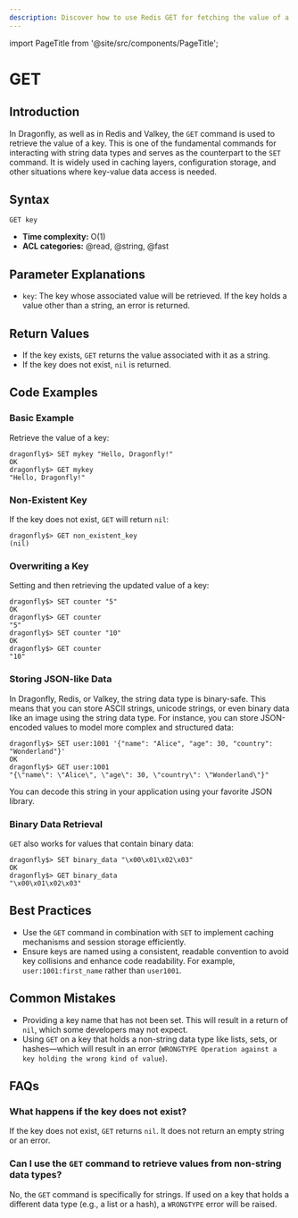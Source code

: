```yaml
---
description: Discover how to use Redis GET for fetching the value of a defined key.
---
```


import PageTitle from '@site/src/components/PageTitle';

# GET

<PageTitle title="Redis GET Command (Documentation) | Dragonfly" />

## Introduction

In Dragonfly, as well as in Redis and Valkey, the `GET` command is used to retrieve the value of a key.
This is one of the fundamental commands for interacting with string data types and serves as the counterpart to the `SET` command.
It is widely used in caching layers, configuration storage, and other situations where key-value data access is needed.

## Syntax

```shell
GET key
```

- **Time complexity:** O(1)
- **ACL categories:** @read, @string, @fast

## Parameter Explanations

- `key`: The key whose associated value will be retrieved. If the key holds a value other than a string, an error is returned.

## Return Values

- If the key exists, `GET` returns the value associated with it as a string.
- If the key does not exist, `nil` is returned.

## Code Examples

### Basic Example

Retrieve the value of a key:

```shell
dragonfly$> SET mykey "Hello, Dragonfly!"
OK
dragonfly$> GET mykey
"Hello, Dragonfly!"
```

### Non-Existent Key

If the key does not exist, `GET` will return `nil`:

```shell
dragonfly$> GET non_existent_key
(nil)
```

### Overwriting a Key

Setting and then retrieving the updated value of a key:

```shell
dragonfly$> SET counter "5"
OK
dragonfly$> GET counter
"5"
dragonfly$> SET counter "10"
OK
dragonfly$> GET counter
"10"
```

### Storing JSON-like Data

In Dragonfly, Redis, or Valkey, the string data type is binary-safe.
This means that you can store ASCII strings, unicode strings, or even binary data like an image using the string data type.
For instance, you can store JSON-encoded values to model more complex and structured data:

```shell
dragonfly$> SET user:1001 '{"name": "Alice", "age": 30, "country": "Wonderland"}'
OK
dragonfly$> GET user:1001
"{\"name\": \"Alice\", \"age\": 30, \"country\": \"Wonderland\"}"
```

You can decode this string in your application using your favorite JSON library.

### Binary Data Retrieval

`GET` also works for values that contain binary data:

```shell
dragonfly$> SET binary_data "\x00\x01\x02\x03"
OK
dragonfly$> GET binary_data
"\x00\x01\x02\x03"
```

## Best Practices

- Use the `GET` command in combination with `SET` to implement caching mechanisms and session storage efficiently.
- Ensure keys are named using a consistent, readable convention to avoid key collisions and enhance code readability. For example, `user:1001:first_name` rather than `user1001`.

## Common Mistakes

- Providing a key name that has not been set. This will result in a return of `nil`, which some developers may not expect.
- Using `GET` on a key that holds a non-string data type like lists, sets, or hashes—which will result in an error (`WRONGTYPE Operation against a key holding the wrong kind of value`).

## FAQs

### What happens if the key does not exist?

If the key does not exist, `GET` returns `nil`. It does not return an empty string or an error.

### Can I use the `GET` command to retrieve values from non-string data types?

No, the `GET` command is specifically for strings. If used on a key that holds a different data type (e.g., a list or a hash), a `WRONGTYPE` error will be raised.
